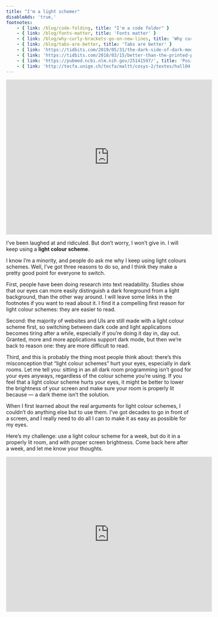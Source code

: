 ```yaml
---
title: "I'm a light schemer"
disableAds: 'true,'
footnotes:
    - { link: /blog/code-folding, title: "I'm a code folder" }
    - { link: /blog/fonts-matter, title: 'Fonts matter' }
    - { link: /blog/why-curly-brackets-go-on-new-lines, title: 'Why curly brackets go on new lines' }
    - { link: /blog/tabs-are-better, title: 'Tabs are better' }
    - { link: 'https://tidbits.com/2019/05/31/the-dark-side-of-dark-mode/', title: 'The Dark Side of Dark Mode' }
    - { link: 'https://tidbits.com/2018/03/15/better-than-the-printed-page-reading-on-an-ipad/', title: 'Better than the Printed Page' }
    - { link: 'https://pubmed.ncbi.nlm.nih.gov/25141597/', title: 'Positive display polarity is particularly advantageous for small character sizes' }
    - { link: 'http://tecfa.unige.ch/tecfa/maltt/cosys-2/textes/hall04.pdf', title: 'The impact of web page text-background colour combinations on readability' }
---
```


<p><iframe width="560" height="422" src="https://www.youtube.com/embed/udjZ7VUOrzw" title="YouTube video player" frameborder="0" allow="accelerometer; autoplay; clipboard-write; encrypted-media; gyroscope; picture-in-picture" allowfullscreen></iframe></p>

I’ve been laughed at and ridiculed. But don’t worry, I won’t give in. I will keep using a **light colour scheme**. 

I know I’m a minority, and people do ask me why I keep using light colours schemes. Well, I’ve got three reasons to do so, and I think they make a pretty good point for everyone to switch.

First, people have been doing research into text readability. Studies show that our eyes can more easily distinguish a dark foreground from a light background, than the other way around. I will leave some links in the footnotes if you want to read about it. I find it a compelling first reason for light colour schemes: they are easier to read.

Second: the majority of websites and UIs are still made with a light colour scheme first, so switching between dark code and light applications becomes tiring after a while, especially if you’re doing it day in, day out. Granted, more and more applications support dark mode, but then we’re back to reason one: they are more difficult to read.

Third, and this is probably the thing most people think about: there’s this misconception that “light colour schemes” hurt your eyes, especially in dark rooms. Let me tell you: sitting in an all dark room programming isn’t good for your eyes anyways, regardless of the colour scheme you’re using. If you feel that a light colour scheme hurts your eyes, it might be better to lower the brightness of your screen and make sure your room is properly lit because — a dark theme isn’t the solution.

When I first learned about the real arguments for light colour schemes, I couldn’t do anything else but to use them. I’ve got decades to go in front of a screen, and I really need to do all I can to make it as easy as possible for my eyes.

Here’s my challenge: use a light colour scheme for a week, but do it in a properly lit room, and with proper screen brightness. Come back here after a week, and let me know your thoughts.

<p><iframe width="560" height="422" src="https://www.youtube.com/embed/udjZ7VUOrzw" title="YouTube video player" frameborder="0" allow="accelerometer; autoplay; clipboard-write; encrypted-media; gyroscope; picture-in-picture" allowfullscreen></iframe></p>